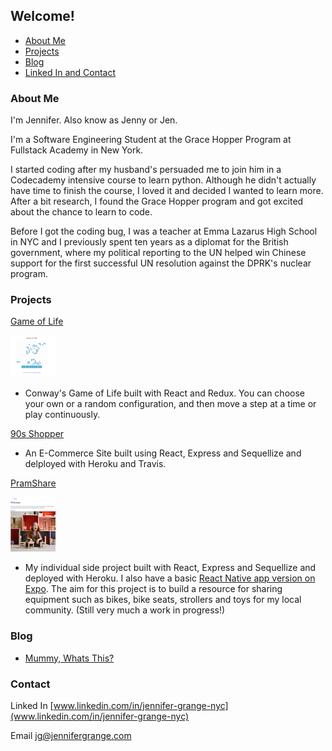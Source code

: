 ## Welcome!
- [About Me](#about-Me)
- [Projects](#projects)
- [Blog](#blog)
- [Linked In and Contact](#contact)

### About Me

I'm Jennifer.  Also know as Jenny or Jen.

I'm a Software Engineering Student at the Grace Hopper Program at Fullstack Academy in New York.  

I started coding after my husband's persuaded me to join him in a Codecademy intensive course to learn python. Although he didn't actually have time to finish the course, I loved it and decided I wanted to learn more. After a bit research, I found the Grace Hopper program and got excited about the chance to learn to code. 

Before I got the coding bug, I was a teacher at Emma Lazarus High School in NYC and I previously spent ten years as a diplomat for the British government, where my political reporting to the UN helped win Chinese support for the first successful UN resolution against the DPRK's nuclear program. 

### Projects

[Game of Life](https://zhen0.github.io/PairProject.Game-of-life/) 

![Image](https://github.com/zhen0/JGWebsite/blob/master/public/Screen%20Shot%202019-04-21%20at%201.34.42%20PM.png) 

- Conway's Game of Life built with React and Redux. You can choose your own or a random configuration, and then move a step at a time or play continuously.

[90s Shopper](https://nineties-shopper.herokuapp.com/)  

- An E-Commerce Site built using React, Express and Sequellize and delployed with Heroku and Travis.

[PramShare](https://pramshare.herokuapp.com/) 

![image](https://github.com/zhen0/JGWebsite/blob/master/public/Screen%20Shot%202019-04-21%20at%201.47.33%20PM.png) 

 - My individual side project built with React, Express and Sequellize and deployed with Heroku.  I also have a basic [React Native app version on Expo](exp://192.168.7.55:19000).  The aim for this project is to build a  resource for sharing equipment such as bikes, bike seats, strollers and toys for my local community. (Still very much a work in progress!)

### Blog
 - [Mummy, Whats This?](https://github.com/zhen0/JGWebsite/blob/master/Another.md)

### Contact

Linked In [www.linkedin.com/in/jennifer-grange-nyc](www.linkedin.com/in/jennifer-grange-nyc)

Email <jg@jennifergrange.com>

